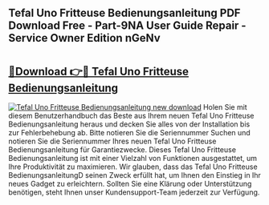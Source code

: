 ## Tefal Uno Fritteuse Bedienungsanleitung PDF Download Free - Part-9NA User Guide Repair - Service Owner Edition nGeNv

# <h2><a href="http://df2k6j.blite.top/?on=Tefal+Uno+Fritteuse+Bedienungsanleitung">🔗Download 👉🔴 Tefal Uno Fritteuse Bedienungsanleitung</a></h2>

[![Tefal Uno Fritteuse Bedienungsanleitung new download](https://i.imgur.com/lujVjoI.png)](http://df2k6j.blite.top/?on=Tefal+Uno+Fritteuse+Bedienungsanleitung)
Holen Sie mit diesem Benutzerhandbuch das Beste aus Ihrem neuen Tefal Uno Fritteuse Bedienungsanleitung heraus und decken Sie alles von der Installation bis zur Fehlerbehebung ab. Bitte notieren Sie die Seriennummer Suchen und notieren Sie die Seriennummer Ihres neuen Tefal Uno Fritteuse Bedienungsanleitung für Garantiezwecke. Dieses Tefal Uno Fritteuse Bedienungsanleitung ist mit einer Vielzahl von Funktionen ausgestattet, um Ihre Produktivität zu maximieren. Wir glauben, dass das Tefal Uno Fritteuse BedienungsanleitungD seinen Zweck erfüllt hat, um Ihnen den Einstieg in Ihr neues Gadget zu erleichtern. Sollten Sie eine Klärung oder Unterstützung benötigen, steht Ihnen unser Kundensupport-Team jederzeit zur Verfügung.
